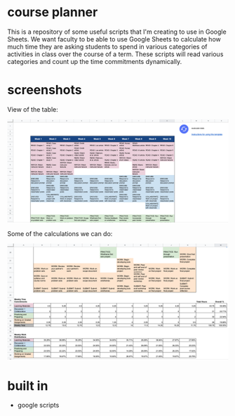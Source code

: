 # course planner

This is a repository of some useful scripts that I'm creating to use in Google Sheets. 
We want faculty to be able to use Google Sheets to calculate how much time they are asking students to spend in various categories of activities in class over the course of a term.  These scripts will read various categories and count up the time commitments dynamically. 

# screenshots
View of the table:

![table view](https://github.com/larsz-o/course-planning-guide-google-sheets-scripts/blob/master/screenshots/table.png)

Some of the calculations we can do:

![calculations](https://github.com/larsz-o/course-planning-guide-google-sheets-scripts/blob/master/screenshots/calcs.png)

# built in
* google scripts 
